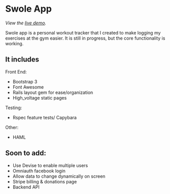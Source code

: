 Swole App
================================

*View the [live demo](http://swole-app.herokuapp.com).*

Swole app is a personal workout tracker that I created to make logging my exercises at the gym
easier. It is still in progress, but the core functionality is working.

It includes
-------------------------

Front End:
* Bootstrap 3
* Font Awesome
* Rails layout gem for ease/organization
* High_voltage static pages

Testing:
* Rspec feature tests/ Capybara

Other:
* HAML

Soon to add:
------------------------

* Use Devise to enable multiple users
* Omniauth facebook login
* Allow data to change dynamically on screen
* Stripe billing & donations page
* Backend API